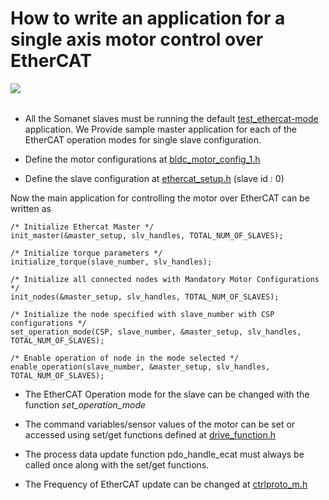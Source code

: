 How to write an application for a single axis motor control over EtherCAT 
============================
<img align="left" src="https://s3-eu-west-1.amazonaws.com/synapticon-resources/images/logos/synapticon_fullname_blackoverwhite_280x48.png"/>
<br/>
<br/>

* All the Somanet slaves must be running the default [test_ethercat-mode](https://github.com/synapticon/sc_sncn_motorctrl_sin/tree/master/test_ethercat-motorctrl-mode) application. We Provide sample master application for each of the EtherCAT operation modes for single slave configuration.

* Define the motor configurations at [bldc_motor_config_1.h](https://github.com/synapticon/sc_sncn_ctrlproto/blob/master/app_linux_ctrlproto-csp-example/config/motor/bldc_motor_config_1.h)

* Define the slave configuration at [ethercat_setup.h](https://github.com/synapticon/sc_sncn_ctrlproto/blob/master/app_linux_ctrlproto-csp-example/src/ethercat_setup.h) (slave id : 0)

Now the main application for controlling the motor over EtherCAT can be written as

```
/* Initialize Ethercat Master */ 
init_master(&master_setup, slv_handles, TOTAL_NUM_OF_SLAVES); 

/* Initialize torque parameters */ 
initialize_torque(slave_number, slv_handles); 

/* Initialize all connected nodes with Mandatory Motor Configurations */ 
init_nodes(&master_setup, slv_handles, TOTAL_NUM_OF_SLAVES); 

/* Initialize the node specified with slave_number with CSP configurations */ 
set_operation_mode(CSP, slave_number, &master_setup, slv_handles, TOTAL_NUM_OF_SLAVES); 

/* Enable operation of node in the mode selected */ 
enable_operation(slave_number, &master_setup, slv_handles, TOTAL_NUM_OF_SLAVES);
```

* The EtherCAT Operation mode for the slave can be changed with the function  *set_operation_mode*

* The command variables/sensor values of the motor can be set or accessed using set/get functions defined at [drive_function.h](https://github.com/synapticon/sc_sncn_ctrlproto/blob/master/lib_linux_motor_drive/include/drive_function.h)

* The process data update function pdo_handle_ecat must always be called once along with the set/get functions.

* The Frequency of EtherCAT update can be changed at [ctrlproto_m.h](https://github.com/synapticon/sc_sncn_ctrlproto/blob/master/lib_linux_ctrlproto/include/ctrlproto_m.h)


